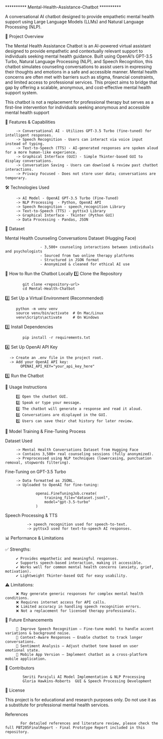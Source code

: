 ********** Mental-Health-Assistance-Chatbot **********

A conversational AI chatbot designed to provide empathetic mental health support using Large Language Models (LLMs) and Natural Language Processing (NLP).

📌 Project Overview

The Mental Health Assistance Chatbot is an AI-powered virtual assistant designed to provide empathetic and contextually relevant support to individuals seeking mental health guidance. Built using OpenAI’s GPT-3.5 Turbo, Natural Language Processing (NLP), and Speech Recognition, this chatbot simulates counseling conversations to assist users in expressing their thoughts and emotions in a safe and accessible manner. Mental health concerns are often met with barriers such as stigma, financial constraints, and limited access to professional services. This project aims to bridge that gap by offering a scalable, anonymous, and cost-effective mental health support system.
         
This chatbot is not a replacement for professional therapy but serves as a first-line intervention for individuals seeking anonymous and accessible mental health support

🎯 Features & Capabilities

         -> Conversational AI - Utilizes GPT-3.5 Turbo (fine-tuned) for intelligent responses.
         -> Speech Recognition - Users can interact via voice input instead of typing.
         -> Text-to-Speech (TTS) - AI-generated responses are spoken aloud for a more human-like experience.
         -> Graphical Interface (GUI) - Simple Tkinter-based GUI to display conversations.
         -> Conversation Saving - Users can download & review past chatbot interactions.
         -> Privacy Focused - Does not store user data; conversations are temporary.
         
🛠️ Technologies Used

         -> AI Model - OpenAI GPT-3.5 Turbo (Fine-Tuned)
         -> NLP Processing	- Python, OpenAI API
         -> Speech Recognition - speech_recognition Library
         -> Text-to-Speech (TTS) - pyttsx3 Library
         -> Graphical Interface - Tkinter (Python GUI)
         -> Data Processing - Pandas, JSON

📁 Dataset

 Mental Health Counseling Conversations Dataset (Hugging Face)
 
                    - 3,500+ counseling interactions between individuals and psychologists
                    - Sourced from two online therapy platforms
                    - Structured in JSON format
                    - Anonymized & cleaned for ethical AI use


🚀 How to Run the Chatbot Locally
   1️⃣ Clone the Repository
   
            git clone <repository-url> 
            cd Mental-Health-Chatbot
 
   2️⃣ Set Up a Virtual Environment (Recommended)
         
         python -m venv venv
         source venv/bin/activate  # On Mac/Linux
         venv\Scripts\activate     # On Windows
         
   3️⃣ Install Dependencies

            pip install -r requirements.txt

   4️⃣ Set Up OpenAI API Key
   
      -> Create an .env file in the project root.
      -> Add your OpenAI API key:
           OPENAI_API_KEY="your_api_key_here"

   5️⃣ Run the Chatbot

📝 Usage Instructions

         1️⃣ Open the chatbot GUI.
         2️⃣ Speak or type your message.
         3️⃣ The chatbot will generate a response and read it aloud.
         4️⃣ Conversations are displayed in the GUI.
         5️⃣ Users can save their chat history for later review.


🔬 Model Training & Fine-Tuning Process

  Dataset Used
  
         -> Mental Health Conversations Dataset from Hugging Face
         -> Contains 3,500+ real counseling sessions (fully anonymized).
         -> Preprocessed using NLP techniques (lowercasing, punctuation removal, stopwords filtering).

  Fine-Tuning on GPT-3.5 Turbo
  
         -> Data formatted as JSONL.
         -> Uploaded to OpenAI for fine-tuning:

                  openai.FineTuningJob.create(
                      training_file="dataset.jsonl",
                      model="gpt-3.5-turbo"
                  )
                  
  Speech Processing & TTS     
  
              -> speech_recognition used for speech-to-text.
              -> pyttsx3 used for text-to-speech AI responses.       


📊 Performance & Limitations

✅ Strengths:

         ✔️ Provides empathetic and meaningful responses.
         ✔️ Supports speech-based interaction, making it accessible.
         ✔️ Works well for common mental health concerns (anxiety, grief, motivation).
         ✔️ Lightweight Tkinter-based GUI for easy usability.

⚠️ Limitations:

         ❌ May generate generic responses for complex mental health conditions.
         ❌ Requires internet access for API calls.
         ❌ Limited accuracy in handling speech recognition errors.
         ❌ Not a replacement for licensed therapy professionals.

🔮 Future Enhancements

         🚀 Improve Speech Recognition – Fine-tune model to handle accent variations & background noise.
         🚀 Context-Aware Responses – Enable chatbot to track longer conversations.
         🚀 Sentiment Analysis – Adjust chatbot tone based on user emotional state.
         🚀 Mobile App Version – Implement chatbot as a cross-platform mobile application. 

💼 Contributors

            Smriti Parajuli	AI Model Implementation & NLP Processing
            Gloria Hawkins-Roberts 	GUI & Speech Processing Development

📜 License

  This project is for educational and research purposes only. Do not use it as a substitute for professional mental health services.


References

           For detailed references and literature review, please check the full PBT205FinalReport - Final Prototype Report included in this repository.
